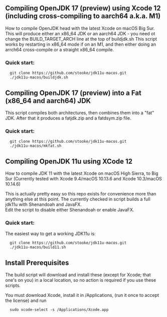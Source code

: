 ## Compiling OpenJDK 17 (preview) using Xcode 12 (including cross-compiling to aarch64 a.k.a. M1)

How to compile OpenJDK head with the latest Xcode on macOS Big Sur.
This will produce either an x86_64 JDK or an aarch64 JDK - you need ot change the BUILD_TARGET_ARCH line at the top of buildjdk.sh
This script works by restarting in x86_64 mode if on an M1, and then either doing an arrch64 cross-compile or a straight x86_64 compile.

### Quick start:

```
  git clone https://github.com/stooke/jdk11u-macos.git
  ./jdk11u-macos/buildjdk.sh
```

## Compiling OpenJDK 17 (preview) into a Fat (x86_64 and aarch64) JDK

This script compiles both architectures, then combines them into a "fat" JDK.
After that it produces a fatjdk.zip and a fatdsym.zip file.

### Quick start:

```
  git clone https://github.com/stooke/jdk11u-macos.git
  ./jdk11u-macos/mkfat.sh
```

## Compiling OpenJDK 11u using XCode 12

How to compile JDK 11 with the latest Xcode on macOS High Sierra, to Big Sur
(Currently tested with Xcode 9.4/macOS 10.13.6 and Xcode 10.3/macOS 10.14.6)

This is actually pretty easy so this repo exists for convenience more than anything else at this point.
The currently checked in script builds a full jdk11u with Shenandoah and JavaFX.  
Edit the script to disable either Shenandoah or enable JavaFX.

### Quick start:

The easiest way to get a working JDK11u is:

```
  git clone https://github.com/stooke/jdk11u-macos.git
  ./jdk11u-macos/build11.sh
```

## Install Prerequisites

The build script will download and install these (except for Xcode; that one's on you) in a local location, so no action is required if you use these scripts.

You must download Xcode, install it in /Applications, (run it once to accept the license) and run
```
  sudo xcode-select -s /Applications/Xcode.app
```


